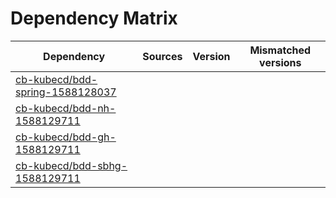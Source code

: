 # Dependency Matrix

Dependency | Sources | Version | Mismatched versions
---------- | ------- | ------- | -------------------
[cb-kubecd/bdd-spring-1588128037](https://github.com/cb-kubecd/bdd-spring-1588128037.git) |  | []() | 
[cb-kubecd/bdd-nh-1588129711](https://github.com/cb-kubecd/bdd-nh-1588129711.git) |  | []() | 
[cb-kubecd/bdd-gh-1588129711](https://github.com/cb-kubecd/bdd-gh-1588129711.git) |  | []() | 
[cb-kubecd/bdd-sbhg-1588129711](https://github.com/cb-kubecd/bdd-sbhg-1588129711.git) |  | []() | 

